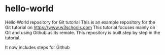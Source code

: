 # hello-world
Hello World repository for Git tutorial
This is an example repository for the Git tutorial on 
https://www.w3schools.com
This tutorial focuses mainly on Git and using Github as its remote.
This repository is built step by step in the tutorial.

It now includes steps for Github
